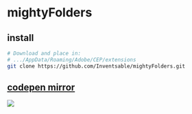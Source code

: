 # mightyFolders

## install
``` bash
# Download and place in:
# .../AppData/Roaming/Adobe/CEP/extensions
git clone https://github.com/Inventsable/mightyFolders.git
```

## [codepen mirror](https://codepen.io/Contactician/pen/JaJedZ)

![](https://thumbs.gfycat.com/ComposedBabyishDragon-size_restricted.gif)
